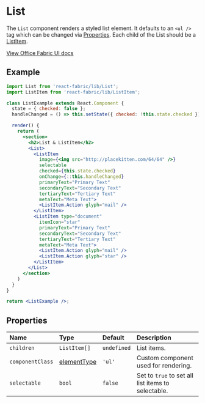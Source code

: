 # List

The `List` component renders a styled list element. It defaults to an `<ul />` tag which can be changed
via [Properties](#properties). Each child of the List should be a [ListItem](/components/ListItem).

<a href="http://dev.office.com/fabric/components/list" target="_blank">View Office Fabric UI docs</a>

## Example <!-- EXAMPLE -->
```jsx
import List from 'react-fabric/lib/List';
import ListItem from 'react-fabric/lib/ListItem';

class ListExample extends React.Component {
  state = { checked: false };
  handleChanged = () => this.setState({ checked: !this.state.checked });

  render() {
    return (
      <section>
        <h2>List & ListItem</h2>
        <List>
          <ListItem
            image={<img src="http://placekitten.com/64/64" />}
            selectable
            checked={this.state.checked}
            onChange={::this.handleChanged}
            primaryText="Primary Text"
            secondaryText="Secondary Text"
            tertiaryText="Tertiary Text"
            metaText="Meta Text">
            <ListItem.Action glyph="mail" />
          </ListItem>
          <ListItem type="document"
            itemIcon="star"
            primaryText="Primary Text"
            secondaryText="Secondary Text"
            tertiaryText="Tertiary Text"
            metaText="Meta Text">
            <ListItem.Action glyph="mail" />
            <ListItem.Action glyph="star" />
          </ListItem>
        </List>
      </section>
    )
  }
}

return <ListExample />;
```

## Properties

| Name             | Type             | Default     | Description                                        |
| :-----           | :-----           | :-----      | :-----                                             |
| `children`       | `ListItem[]`     | `undefined` | List items.                                        |
| `componentClass` | [elementType][1] | `'ul'`      | Custom component used for rendering.               |
| `selectable`     | `bool`           | `false`     | Set to `true` to set all list items to selectable. |

[1]: https://github.com/react-bootstrap/react-prop-types#elementtype
